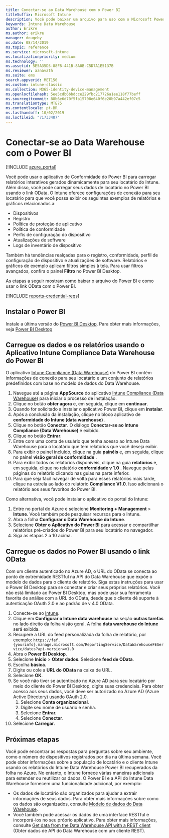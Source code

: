 ```yaml
---
title: Conectar-se ao Data Warehouse com o Power BI
titleSuffix: Microsoft Intune
description: Você pode baixar um arquivo para uso com o Microsoft Power BI que permite que você carregue relatórios interativos gerados dinamicamente no locatário do Microsoft Intune.
keywords: Intune Data Warehouse
author: Erikre
ms.author: erikre
manager: dougeby
ms.date: 08/14/2019
ms.topic: reference
ms.service: microsoft-intune
ms.localizationpriority: medium
ms.technology: ''
ms.assetid: 5E5A35D3-88F8-441B-8A0B-C5D7A1E5137B
ms.reviewer: aanavath
ms.suite: ems
search.appverid: MET150
ms.custom: intune-classic
ms.collection: M365-identity-device-management
ms.openlocfilehash: 5ee5cdb6bbdcce229fbc217726a1ee118f77beff
ms.sourcegitcommit: 88b6e6d70f5fa15708e640f6e20b97a442ef07c5
ms.translationtype: MTE75
ms.contentlocale: pt-BR
ms.lasthandoff: 10/02/2019
ms.locfileid: "71733407"
---
```

# <a name="connect-to-the-data-warehouse-with-power-bi"></a>Conectar-se ao Data Warehouse com o Power BI

[!INCLUDE [azure_portal](../includes/azure_portal.md)]

Você pode usar o aplicativo de Conformidade do Power BI para carregar relatórios interativos gerados dinamicamente para seu locatário do Intune. Além disso, você pode carregar seus dados de locatário no Power BI usando o link OData. O Intune oferece configurações de conexão para seu locatário para que você possa exibir os seguintes exemplos de relatórios e gráficos relacionados a:  

- Dispositivos
- Registro
- Política de proteção de aplicativo
- Política de conformidade
- Perfis de configuração do dispositivo
- Atualizações de software
- Logs de inventário de dispositivo

Também há tendências realçadas para o registro, conformidade, perfil de configuração de dispositivo e atualizações de software. Relatórios e gráficos de exemplo aplicam filtros simples à tela. Para usar filtros avançados, confira o painel **Filtro** no Power BI Desktop.

As etapas a seguir mostram como baixar o arquivo do Power BI e como usar o link OData com o Power BI.

[!INCLUDE [reports-credential-reqs](../includes/reports-credential-reqs.md)]

## <a name="install-power-bi"></a>Instalar o Power BI

Instale a última versão do [Power BI Desktop](https://aka.ms/intune/datawarehouseapi/installpowerbi). Para obter mais informações, veja [Power BI Desktop](https://powerbi.microsoft.com/desktop)

## <a name="load-the-data-and-reports-using-the-power-bi-intune-compliance-data-warehouse-app"></a>Carregue os dados e os relatórios usando o Aplicativo Intune Compliance Data Warehouse do Power BI

O aplicativo [Intune Compliance (Data Warehouse)](https://aka.ms/intune/datawarehouseapi/getpowerbiapp) do Power BI contém informações de conexão para seu locatário e um conjunto de relatórios predefinidos com base no modelo de dados do Data Warehouse.

1. Navegue até a página **AppSource** do aplicativo [Intune Compliance (Data Warehouse)](https://aka.ms/intune/datawarehouseapi/getpowerbiapp) para iniciar o processo de instalação.
2. Clique no botão **obter agora** e, em seguida, clique em **continuar**.
3. Quando for solicitado a instalar o aplicativo Power BI, clique em **instalar**.
4. Após a conclusão da instalação, clique no bloco aplicativo de **conformidade do Intune (data warehouse)** .
5. Clique no botão **Conectar**. O diálogo **Conectar-se ao Intune Compliance (Data Warehouse)** é exibido.
6. Clique no botão **Entrar**.
7. Entre com uma conta de usuário que tenha acesso ao Intune Data Warehouse para o locatário que tem relatórios que você deseja exibir.
8. Para exibir o painel incluído, clique na guia **painéis** e, em seguida, clique no painel **visão geral de conformidade** .
9. Para exibir todos os relatórios disponíveis, clique na guia **relatórios** e, em seguida, clique no relatório **conformidade v 1.0** . Navegue pelas páginas do relatório clicando nas guias na parte inferior.
10. Para que seja fácil navegar de volta para esses relatórios mais tarde, clique na estrela ao lado do relatório **Compliance V1.0**. Isso adicionará o relatório aos seus favoritos do Power BI.

Como alternativa, você pode instalar o aplicativo do portal do Intune:

1. Entre no portal do Azure e selecione **Monitoring + Management** > **Intune**. Você também pode pesquisar recursos para o Intune.
2. Abra a folha **Configurar o Data Warehouse do Intune**.
3. Selecione **Obter o Aplicativo do Power BI** para acessar e compartilhar relatórios pré-criados do Power BI para seu locatário no navegador.
4. Siga as etapas 2 a 10 acima.

## <a name="load-the-data-in-power-bi-using-the-odata-link"></a>Carregue os dados no Power BI usando o link OData

Com um cliente autenticado no Azure AD, o URL do OData se conecta ao ponto de extremidade RESTful na API do Data Warehouse que expõe o modelo de dados para o cliente de relatório. Siga estas instruções para usar o Power BI Desktop para se conectar e criar seus próprios relatórios. Você não está limitado ao Power BI Desktop, mas pode usar sua ferramenta favorita de análise com a URL do OData, desde que o cliente dê suporte à autenticação OAuth 2.0 e ao padrão de v 4.0 OData.

1. Conecte-se ao [Intune](https://go.microsoft.com/fwlink/?linkid=2090973).
2. Clique em **Configurar o Intune data warehouse** na seção **outras tarefas** no lado direito da folha visão geral. A folha **data warehouse do Intune** será exibida.
3. Recupere a URL do feed personalizada da folha de relatório, por exemplo: `https://fef.{yourinfo}.manage.microsoft.com/ReportingService/DataWarehouseFEService/dates?api-version=v1.0`
4. Abra o **Power BI Desktop**.
5. Selecione **Início** > **Obter dados**. Selecione **feed de OData**.
6. Escolha **básica**.
7. Digite ou cole a **URL do OData** na caixa de URL.
8. Selecione **OK**.
9. Se você não tiver se autenticado no Azure AD para seu locatário por meio do cliente do Power BI Desktop, digite suas credenciais. Para obter acesso aos seus dados, você deve ser autorizado no Azure AD (Azure Active Directory) usando OAuth 2.0.  
    1. Selecione **Conta organizacional**.  
    2. Digite seu nome de usuário e senha.  
    3. Selecione **Entrar.**  
    4. Selecione **Conectar**.  
10. Selecione **Carregar**.

## <a name="next-steps"></a>Próximas etapas

Você pode encontrar as respostas para perguntas sobre seu ambiente, como o número de dispositivos registrados por dia na última semana. Você pode obter informações sobre a população de locatário e o cliente Intune usando os relatórios do Intune Data Warehouse Power BI recuperados da folha no Azure. No entanto, o Intune fornece várias maneiras adicionais para estender ou reutilizar os dados. O Power BI e a API do Intune Data Warehouse fornecem uma funcionalidade adicional, por exemplo:

<!-- - You can use Power BI Desktop to create additional report types with your data. For example, you could create a custom chart representing the ratio of device manufactures in your enterprise. For more information about creating custom reports with Power BI and the Intune Data Warehouse, see `BLOG POST ON POWER BI`. -->
- Os dados de locatário são organizados para ajudar a extrair informações de seus dados. Para obter mais informações sobre como os dados são organizados, consulte [Modelo de dados do Data Warehouse](reports-ref-data-model.md).
- Você também pode acessar os dados de uma interface RESTful e incorporá-los no seu próprio aplicativo. Para obter mais informações, consulte [Get data from the Data Warehouse API with a REST client](../reports-proc-data-rest.md) (Obter dados de API do Data Warehouse com um cliente REST).
